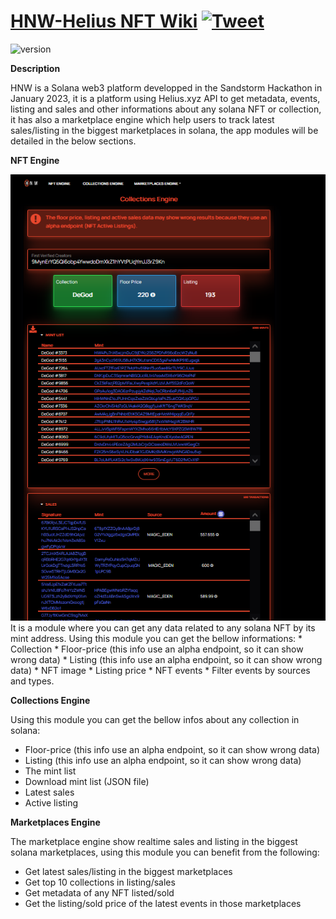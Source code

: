 # [HNW-Helius NFT Wiki](https://hnw-hackathon.web.app) [![Tweet](https://img.shields.io/twitter/url/http/shields.io.svg?style=social&logo=twitter)](https://twitter.com/home?status=Argon%20Design%20is%20a%20Free%20Bootstrap%20and%20Angular%20Design%20Sysyem%20made%20using%20angular-cli%20%E2%9D%A4%EF%B8%8F%0Ahttps%3A//demos.creative-tim.com/argon-design-system-angular%20%23angular%20%23angular-cli%20%23argon%20%23argondesign%20%23angular%20%23argonangular%20%23angulardesign%20%23bootstrap%20%23design%20%23uikit%20%23freebie%20%20via%20%40CreativeTim)



 ![version](https://img.shields.io/badge/version-1.0.0-blue.svg)
 
**Description**

HNW is a Solana web3 platform developped in the Sandstorm Hackathon in January 2023, it is a platform using Helius.xyz API to get metadata, events, listing and sales and other informations about any solana NFT or collection, it has also a marketplace engine which help users to track latest sales/listing in the biggest marketplaces in solana, the app modules will be detailed in the below sections.

**NFT Engine**

<img src="https://github.com/fpsweeper/HNW/blob/main/src/assets/docs/colls.png?raw=true"/>
It is a module where you can get any data related to any solana NFT by its mint address. Using this module you can get the bellow informations:
* Collection
* Floor-price (this info use an alpha endpoint, so it can show wrong data)
* Listing (this info use an alpha endpoint, so it can show wrong data)
* NFT image
* Listing price 
* NFT events
* Filter events by sources and types.

**Collections Engine**

Using this module you can get the bellow infos about any collection in solana:
* Floor-price (this info use an alpha endpoint, so it can show wrong data)
* Listing (this info use an alpha endpoint, so it can show wrong data)
* The mint list
* Download mint list (JSON file)
* Latest sales
* Active listing

**Marketplaces Engine**

The marketplace engine show realtime sales and listing in the biggest solana marketplaces, using this module you can benefit from the following:
* Get latest sales/listing in the biggest marketplaces
* Get top 10 collections in listing/sales
* Get metadata of any NFT listed/sold
* Get the listing/sold price of the latest events in those marketplaces
